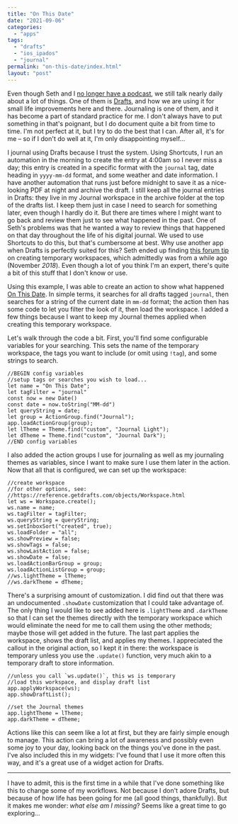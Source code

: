 ```yaml
---
title: "On This Date"
date: "2021-09-06"
categories: 
  - "apps"
tags: 
  - "drafts"
  - "ios_ipados"
  - "journal"
permalink: "on-this-date/index.html"
layout: "post"
---
```


Even though Seth and I [no longer have a podcast](https://www.nahumck.me/fully-broken/), we still talk nearly daily about a lot of things. One of them is [Drafts](https://apps.apple.com/us/app/drafts/id1236254471?uo=4&at=1001l4VZ), and how we are using it for small life improvements here and there. Journaling is one of them, and it has become a part of standard practice for me. I don't always have to put something in that's poignant, but I do document quite a bit from time to time. I'm not perfect at it, but I try to do the best that I can. After all, it's for me – so if I don't do well at it, I'm only disappointing myself…  

I journal using Drafts because I trust the system. Using Shortcuts, I run an automation in the morning to create the entry at 4:00am so I never miss a day; this entry is created in a specific format with the `journal` tag, date heading in `yyyy-mm-dd` format, and some weather and date information. I have another automation that runs just before midnight to save it as a nice-looking PDF at night and archive the draft. I still keep all the journal entries in Drafts: they live in my Journal workspace in the archive folder at the top of the drafts list. I keep them just in case I need to search for something later, even though I hardly do it. But there are times where I might want to go back and review them just to see what happened in the past. One of Seth's problems was that he wanted a way to review things that happened on that day throughout the life of his digital journal. We used to use Shortcuts to do this, but that's cumbersome at best. Why use another app when Drafts is perfectly suited for this? Seth ended up finding [this forum tip](https://forums.getdrafts.com/t/tip-use-temporary-workspaces-to-filter-the-draft-list/3030) on creating temporary workspaces, which admittedly was from a while ago (November _2018_). Even though a lot of you think I'm an expert, there's quite a bit of this stuff that I don't know or use.

Using this example, I was able to create an action to show what happened [On This Date](https://actions.getdrafts.com/a/1qP). In simple terms, it searches for all drafts tagged `journal`, then searches for a string of the current date in `mm-dd` format; the action then has some code to let you filter the look of it, then load the workspace. I added a few things because I want to keep my Journal themes applied when creating this temporary workspace.

Let's walk through the code a bit. First, you'll find some configurable variables for your searching. This sets the name of the temporary workspace, the tags you want to include (or omit using `!tag`), and some strings to search.

```
//BEGIN config variables
//setup tags or searches you wish to load...
let name = "On This Date";
let tagFilter = "journal"
const now = new Date()
const date = now.toString("MM-dd")
let queryString = date;
let group = ActionGroup.find("Journal");
app.loadActionGroup(group);
let lTheme = Theme.find("custom", "Journal Light");
let dTheme = Theme.find("custom", "Journal Dark");
//END config variables
```

I also added the action groups I use for journaling as well as my journaling themes as variables, since I want to make sure I use them later in the action. Now that all that is configured, we can set up the workspace:

```
//create workspace
//for other options, see:
//https://reference.getdrafts.com/objects/Workspace.html
let ws = Workspace.create();
ws.name = name;
ws.tagFilter = tagFilter;
ws.queryString = queryString;
ws.setInboxSort("created", true);
ws.loadFolder = "all";
ws.showPreview = false;
ws.showTags = false;
ws.showLastAction = false;
ws.showDate = false;
ws.loadActionBarGroup = group;
ws.loadActionListGroup = group;
//ws.lightTheme = lTheme;
//ws.darkTheme = dTheme;
```

There's a surprising amount of customization. I did find out that there was an undocumented `.showDate` customization that I could take advantage of. The only thing I would like to see added here is `.lightTheme` and `.darkTheme` so that I can set the themes directly with the temporary workspace which would eliminate the need for me to call them using the other methods; maybe those will get added in the future. The last part applies the workspace, shows the draft list, and applies my themes. I appreciated the callout in the original action, so I kept it in there: the workspace is temporary unless you use the `.update()` function, very much akin to a temporary draft to store information.

```
//unless you call `ws.update()`, this ws is temporary
//load this workspace, and display draft list
app.applyWorkspace(ws);
app.showDraftList();

//set the Journal themes
app.lightTheme = lTheme;
app.darkTheme = dTheme;
```

Actions like this can seem like a lot at first, but they are fairly simple enough to manage. This action can bring a lot of awareness and possibly even some joy to your day, looking back on the things you've done in the past. I've also included this in my widgets: I've found that I use it more often this way, and it's a great use of a widget action for Drafts.

* * *

I have to admit, this is the first time in a while that I've done something like this to change some of my workflows. Not because I don't adore Drafts, but because of how life has been going for me (all good things, thankfully). But it makes me wonder: _what else am I missing_? Seems like a great time to go exploring…
